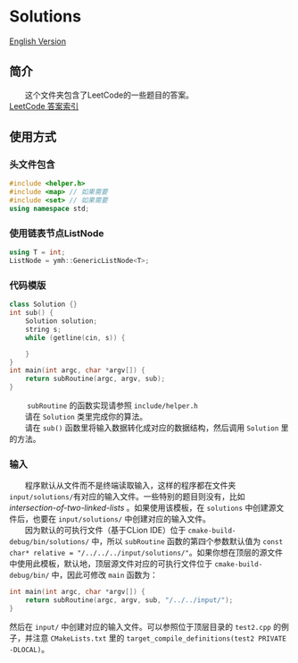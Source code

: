 # Solutions  
[English Version](README.md)
## 简介
&emsp;&emsp;这个文件夹包含了LeetCode的一些题目的答案。  
[LeetCode 答案索引](https://ytlw.github.io/leetcode/?version=latest)
## 使用方式
### 头文件包含
```c++
#include <helper.h>
#include <map> // 如果需要
#include <set> // 如果需要
using namespace std;
```
### 使用链表节点ListNode
```c++
using T = int;
ListNode = ymh::GenericListNode<T>;
```
### 代码模版
```c++
class Solution {}
int sub() {
    Solution solution;
    string s;
    while (getline(cin, s)) {

    }
}
int main(int argc, char *argv[]) {
    return subRoutine(argc, argv, sub);
}
```
&emsp;&emsp; `subRoutine` 的函数实现请参照 `include/helper.h`  
&emsp;&emsp;请在 `Solution` 类里完成你的算法。  
&emsp;&emsp;请在 `sub()` 函数里将输入数据转化成对应的数据结构，然后调用 `Solution` 里的方法。
### 输入
&emsp;&emsp;程序默认从文件而不是终端读取输入，这样的程序都在文件夹 `input/solutions/`有对应的输入文件。一些特别的题目则没有，比如 *intersection-of-two-linked-lists* 。如果使用该模板，在 `solutions` 中创建源文件后，也要在 `input/solutions/` 中创建对应的输入文件。  
&emsp;&emsp;因为默认的可执行文件（基于CLion IDE）位于 `cmake-build-debug/bin/solutions/` 中，所以 `subRoutine` 函数的第四个参数默认值为 `const char* relative = "/../../../input/solutions/"`。如果你想在顶层的源文件中使用此模板，默认地，顶层源文件对应的可执行文件位于 `cmake-build-debug/bin/` 中，因此可修改 `main` 函数为：
```c++
int main(int argc, char *argv[]) {
    return subRoutine(argc, argv, sub, "/../../input/");
}
```
然后在 `input/` 中创建对应的输入文件。可以参照位于顶层目录的 `test2.cpp` 的例子，并注意 `CMakeLists.txt` 里的 `target_compile_definitions(test2 PRIVATE -DLOCAL)`。  